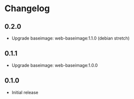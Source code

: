 # Changelog

## 0.2.0
  - Upgrade baseimage: web-baseimage:1.1.0 (debian stretch)

## 0.1.1
  - Upgrade baseimage: web-baseimage:1.0.0

## 0.1.0
  - Initial release
